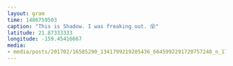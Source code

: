 ```yaml
---
layout: gram
time: 1486759503
caption: "This is Shadow. I was freaking out. 😵"
latitude: 21.87333333
longitude: -159.45416667
media:
- media/posts/201702/16585290_1341799219205436_6645992291720757248_n_17860426063123516.jpg
---
```

